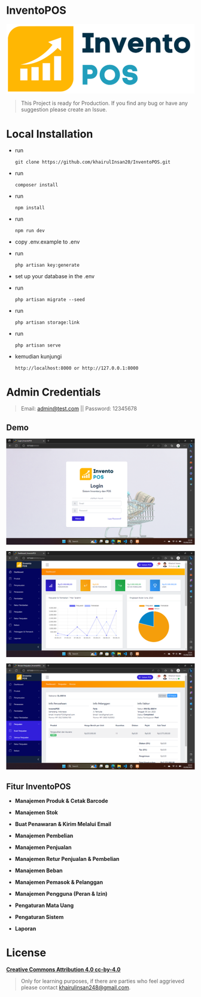 # InventoPOS
![InventoPOS](public/images/logo-dark.png)

> This Project is ready for Production. If you find any bug or have any suggestion please create an Issue.

# Local Installation

- run
  ```
  git clone https://github.com/khairulInsan20/InventoPOS.git
  ```

- run
  ```
  composer install
  ``` 

- run
  ```
  npm install
  ```

- run
  ```
  npm run dev
  ```

- copy .env.example to .env

- run
  ```
  php artisan key:generate
  ```

- set up your database in the .env

- run
  ```
  php artisan migrate --seed
  ```

- run
  ```
  php artisan storage:link
  ```

- run
  ```
  php artisan serve
  ```

- kemudian kunjungi
  ```
  http://localhost:8000 or http://127.0.0.1:8000
  ```



# Admin Credentials

> Email: admin@test.com || Password: 12345678

## Demo

![InventoPOS](public/images/Screenshot2.png)

![InventoPOS](public/images/Screenshot3.png)

![InventoPOS](public/images/Screenshot1.png)

## Fitur InventoPOS

- **Manajemen Produk & Cetak Barcode**

- **Manajemen Stok**

- **Buat Penawaran & Kirim Melalui Email**

- **Manajemen Pembelian**

- **Manajemen Penjualan**

- **Manajemen Retur Penjualan & Pembelian**

- **Manajemen Beban**

- **Manajemen Pemasok & Pelanggan**

- **Manajemen Pengguna (Peran & Izin)**



- **Pengaturan Mata Uang**

- **Pengaturan Sistem**

- **Laporan**

# License

**[Creative Commons Attribution 4.0	cc-by-4.0](https://creativecommons.org/licenses/by/4.0/)**
> Only for learning purposes, if there are parties who feel aggrieved please contact khairulinsan248@gmail.com.
